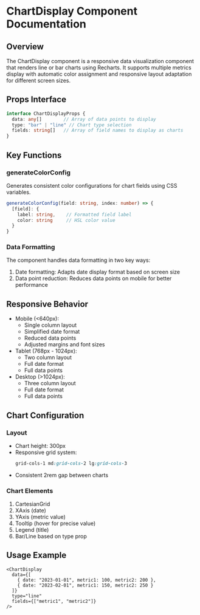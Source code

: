 # ChartDisplay Component Documentation

## Overview
The ChartDisplay component is a responsive data visualization component that renders line or bar charts using Recharts. It supports multiple metrics display with automatic color assignment and responsive layout adaptation for different screen sizes.

## Props Interface
```typescript
interface ChartDisplayProps {
  data: any[]        // Array of data points to display
  type: "bar" | "line" // Chart type selection
  fields: string[]   // Array of field names to display as charts
}
```

## Key Functions

### generateColorConfig
Generates consistent color configurations for chart fields using CSS variables.
```typescript
generateColorConfig(field: string, index: number) => {
  [field]: {
    label: string,    // Formatted field label
    color: string     // HSL color value
  }
}
```

### Data Formatting
The component handles data formatting in two key ways:
1. Date formatting: Adapts date display format based on screen size
2. Data point reduction: Reduces data points on mobile for better performance

## Responsive Behavior
- Mobile (<640px):
  - Single column layout
  - Simplified date format
  - Reduced data points
  - Adjusted margins and font sizes
- Tablet (768px - 1024px):
  - Two column layout
  - Full date format
  - Full data points
- Desktop (>1024px):
  - Three column layout
  - Full date format
  - Full data points

## Chart Configuration
### Layout
- Chart height: 300px
- Responsive grid system:
  ```css
  grid-cols-1 md:grid-cols-2 lg:grid-cols-3
  ```
- Consistent 2rem gap between charts

### Chart Elements
1. CartesianGrid
2. XAxis (date)
3. YAxis (metric value)
4. Tooltip (hover for precise value)
5. Legend (title)
6. Bar/Line based on type prop

## Usage Example
```tsx
<ChartDisplay
  data={[
    { date: "2023-01-01", metric1: 100, metric2: 200 },
    { date: "2023-02-01", metric1: 150, metric2: 250 }
  ]}
  type="line"
  fields={["metric1", "metric2"]}
/>
``` 